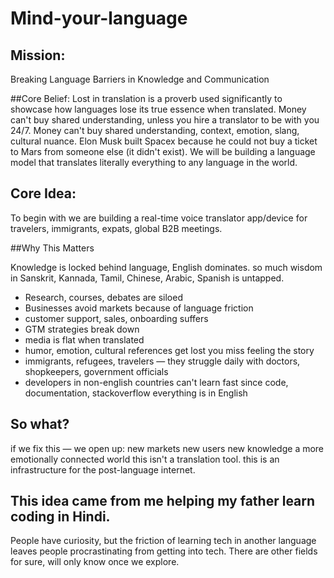 # Mind-your-language

## Mission: 
Breaking Language Barriers in Knowledge and Communication

##Core Belief: 
Lost in translation is a proverb used significantly to showcase how languages lose its true essence when translated. Money can't buy shared understanding, unless you hire a translator to be with you 24/7.
Money can't buy shared understanding, context, emotion, slang, cultural nuance. Elon Musk built Spacex because he could not buy a ticket to Mars from someone else (it didn't exist). We will be building a language model that translates literally everything to any language in the world. 


## Core Idea:
To begin with we are building a real-time voice translator app/device for travelers, immigrants, expats, global B2B meetings.

##Why This Matters

Knowledge is locked behind language, English dominates. so much wisdom in Sanskrit, Kannada, Tamil, Chinese, Arabic, Spanish is untapped.
- Research, courses, debates are siloed
- Businesses avoid markets because of language friction
- customer support, sales, onboarding suffers
- GTM strategies break down
- media is flat when translated
- humor, emotion, cultural references get lost you miss feeling the story
- immigrants, refugees, travelers — they struggle daily with doctors, shopkeepers, government officials
- developers in non-english countries can't learn fast since code, documentation, stackoverflow everything is in English

## So what?
if we fix this — we open up:
new markets
new users
new knowledge
a more emotionally connected world
this isn't a translation tool. this is an infrastructure for the post-language internet.

## This idea came from me helping my father learn coding in Hindi.

People have curiosity, but the friction of learning tech in another language leaves people procrastinating from getting into tech. There are other fields for sure, will only know once we explore.
